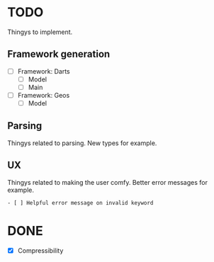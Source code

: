 # TODO

Thingys to implement.

## Framework generation
- [ ] Framework: Darts
    - [ ] Model
    - [ ] Main
- [ ] Framework: Geos
    - [ ] Model

## Parsing

Thingys related to parsing. New types for example.

## UX

Thingys related to making the user comfy. Better error messages for example.
    
    - [ ] Helpful error message on invalid keyword


# DONE

- [x] Compressibility
